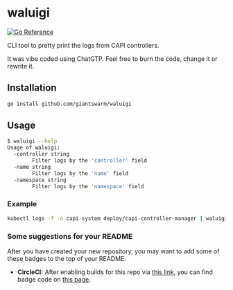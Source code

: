 # waluigi

[![Go Reference](https://pkg.go.dev/badge/github.com/giantswarm/waluigi.svg)](https://pkg.go.dev/github.com/giantswarm/waluigi)


CLI tool to pretty print the logs from CAPI controllers.

It was vibe coded using ChatGTP. Feel free to burn the code, change it or rewrite it.

## Installation
```bash
go install github.com/giantswarm/waluigi
```

## Usage

```bash
$ waluigi --help
Usage of waluigi:
  -controller string
    	Filter logs by the 'controller' field
  -name string
    	Filter logs by the 'name' field
  -namespace string
    	Filter logs by the 'namespace' field
```

### Example

```bash
kubectl logs -f -n capi-system deploy/capi-controller-manager | waluigi
```



### Some suggestions for your README

After you have created your new repository, you may want to add some of these badges to the top of your README.

- **CircleCI:** After enabling builds for this repo via [this link](https://circleci.com/setup-project/gh/giantswarm/REPOSITORY_NAME), you can find badge code on [this page](https://app.circleci.com/settings/project/github/giantswarm/REPOSITORY_NAME/status-badges).
